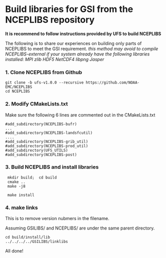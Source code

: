 # Build libraries for GSI from the NCEPLIBS repository

**It is recommend to follow instructions provided by UFS to build NCEPLIBS**

The following is to share our experiences on building only parts of NCEPLIBS to meet the GSI requirement.
*this method may avoid to compile NCEPLIBS-external if your system already have the following libraries installed: MPI zlib HDF5 NetCDF4 libpng Jasper*

### 1. Clone NCEPLIBS from Github
```
git clone -b ufs-v1.0.0 --recursive https://github.com/NOAA-EMC/NCEPLIBS
cd NCEPLIBS
```

### 2. Modify CMakeLists.txt
  Make sure the following 6 lines are commented out in the CMakeLists.txt
```
#add_subdirectory(NCEPLIBS-bufr)
...
#add_subdirectory(NCEPLIBS-landsfcutil)
....
#add_subdirectory(NCEPLIBS-grib_util)
#add_subdirectory(NCEPLIBS-prod_util)
#add_subdirectory(UFS_UTILS)
#add_subdirectory(NCEPLIBS-post)
```

### 3. Build NCEPLIBS and install libraries
```
 mkdir build;  cd build
 cmake ..
 make -j8
 
 make install
```
### 4. make links
This is to remove version nubmers in the filename.

Assuming GSILIBS/ and NCEPLIBS/ are under the same parent directory.
```
cd build/install/lib
../../../../GSILIBS/linklibs
```

All done!

